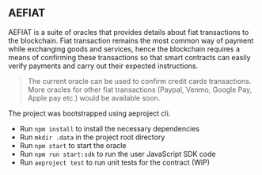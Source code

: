 ## AEFIAT

AEFIAT is a suite of oracles that provides details about fiat transactions to the blockchain. Fiat transaction remains the most common way of payment while exchanging goods and services, hence the blockchain requires a means of confirming these transactions so that smart contracts can easily verify payments and carry out their expected instructions.

> The current oracle can be used to confirm credit cards transactions. More oracles for other fiat transactions (Paypal, Venmo, Google Pay, Apple pay etc.) would be available soon.

The project was bootstrapped using aeproject cli.

- Run `npm install` to install the necessary dependencies
- Run `mkdir .data` in the project root directory
- Run `npm start` to start the oracle
- Run `npm run start:sdk` to run the user JavaScript SDK code
- Run `aeproject test` to run unit tests for the contract (WIP)
